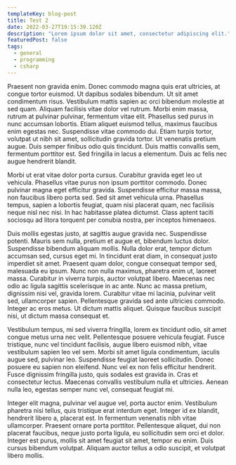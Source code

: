 ```yaml
---
templateKey: blog-post
title: Test 2
date: 2022-03-27T19:15:39.120Z
description: "Lorem ipsum dolor sit amet, consectetur adipiscing elit."
featuredPost: false
tags:
  - general
  - programming
  - csharp
---
```

 Praesent non gravida enim. Donec commodo magna quis erat ultricies, at congue tortor euismod. Ut dapibus sodales bibendum. Ut sit amet condimentum risus. Vestibulum mattis sapien ac orci bibendum molestie at sed quam. Aliquam facilisis vitae dolor vel rutrum. Morbi enim massa, rutrum at pulvinar pulvinar, fermentum vitae elit. Phasellus sed purus in nunc accumsan lobortis. Etiam aliquet euismod tellus, maximus faucibus enim egestas nec. Suspendisse vitae commodo dui. Etiam turpis tortor, volutpat ut nibh sit amet, sollicitudin gravida tortor. Ut venenatis pretium augue. Duis semper finibus odio quis tincidunt. Duis mattis convallis sem, fermentum porttitor est. Sed fringilla in lacus a elementum. Duis ac felis nec augue hendrerit blandit.  

Morbi ut erat vitae dolor porta cursus. Curabitur gravida eget leo ut vehicula. Phasellus vitae purus non ipsum porttitor commodo. Donec pulvinar magna eget efficitur gravida. Suspendisse efficitur massa massa, non faucibus libero porta sed. Sed sit amet vehicula urna. Phasellus tempus, sapien a lobortis feugiat, quam nisi placerat quam, nec facilisis neque nisl nec nisi. In hac habitasse platea dictumst. Class aptent taciti sociosqu ad litora torquent per conubia nostra, per inceptos himenaeos.  

Duis mollis egestas justo, at sagittis augue gravida nec. Suspendisse potenti. Mauris sem nulla, pretium et augue et, bibendum luctus dolor. Suspendisse bibendum aliquam mollis. Nulla dolor erat, tempor dictum accumsan sed, cursus eget mi. In tincidunt erat diam, in consequat justo imperdiet sit amet. Praesent quam dolor, congue consequat tempor sed, malesuada eu ipsum. Nunc non nulla maximus, pharetra enim ut, laoreet massa. Curabitur in viverra turpis, auctor volutpat libero. Maecenas nec odio ac ligula sagittis scelerisque in ac ante. Nunc ac massa pretium, dignissim nisi vel, gravida lorem. Curabitur vitae mi lacinia, pulvinar velit sed, ullamcorper sapien. Pellentesque gravida sed ante ultricies commodo. Integer ac eros metus. Ut dictum mattis aliquet. Quisque faucibus suscipit nisi, ut dictum massa consequat et.  

Vestibulum tempus, mi sed viverra fringilla, lorem ex tincidunt odio, sit amet congue metus urna nec velit. Pellentesque posuere vehicula feugiat. Fusce tristique, nunc vel tincidunt facilisis, augue libero euismod nibh, vitae vestibulum sapien leo vel sem. Morbi sit amet ligula condimentum, iaculis augue sed, pulvinar leo. Suspendisse feugiat laoreet sollicitudin. Donec posuere eu sapien non eleifend. Nunc vel ex non felis efficitur hendrerit. Fusce dignissim fringilla justo, quis sodales est gravida in. Cras et consectetur lectus. Maecenas convallis vestibulum nulla et ultricies. Aenean nulla leo, egestas semper nunc vel, consequat feugiat mi.  

Integer elit magna, pulvinar vel augue vel, porta auctor enim. Vestibulum pharetra nisi tellus, quis tristique erat interdum eget. Integer id ex blandit, hendrerit libero a, placerat est. In fermentum venenatis nibh vitae ullamcorper. Praesent ornare porta porttitor. Pellentesque aliquet, dui non placerat faucibus, neque justo porta ligula, eu sollicitudin sem orci et dolor. Integer est purus, mollis sit amet feugiat sit amet, tempor eu enim. Duis cursus bibendum volutpat. Aliquam auctor tellus a odio suscipit, et volutpat libero mollis.